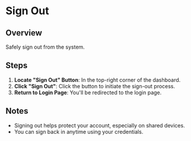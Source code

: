 # Sign Out

## Overview

Safely sign out from the system.

## Steps

1. **Locate "Sign Out" Button**: In the top-right corner of the dashboard.
2. **Click "Sign Out"**: Click the button to initiate the sign-out process.
3. **Return to Login Page**: You'll be redirected to the login page.

## Notes

- Signing out helps protect your account, especially on shared devices.
- You can sign back in anytime using your credentials.

